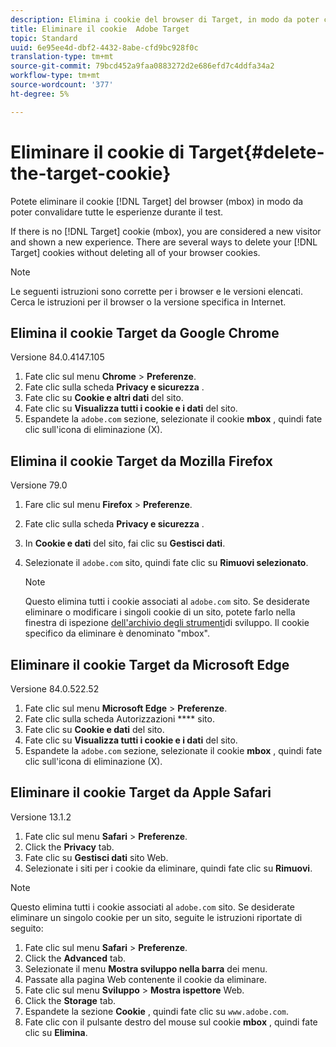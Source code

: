 ```yaml
---
description: Elimina i cookie del browser di Target, in modo da poter convalidare tutte le esperienze.
title: Eliminare il cookie  Adobe Target
topic: Standard
uuid: 6e95ee4d-dbf2-4432-8abe-cfd9bc928f0c
translation-type: tm+mt
source-git-commit: 79bcd452a9faa0883272d2e686efd7c4ddfa34a2
workflow-type: tm+mt
source-wordcount: '377'
ht-degree: 5%

---
```



# Eliminare il cookie di Target{#delete-the-target-cookie}

Potete eliminare il cookie [!DNL Target] del browser (mbox) in modo da poter convalidare tutte le esperienze durante il test.

If there is no [!DNL Target] cookie (mbox), you are considered a new visitor and shown a new experience. There are several ways to delete your [!DNL Target] cookies without deleting all of your browser cookies.

>[!NOTE]
>
>Le seguenti istruzioni sono corrette per i browser e le versioni elencati. Cerca le istruzioni per il browser o la versione specifica in Internet.

## Elimina il cookie Target da Google Chrome

Versione 84.0.4147.105

1. Fate clic sul menu **Chrome** > **Preferenze**.
1. Fate clic sulla scheda **Privacy e sicurezza** .
1. Fate clic su **Cookie e altri dati** del sito.
1. Fate clic su **Visualizza tutti i cookie e i dati** del sito.
1. Espandete la `adobe.com` sezione, selezionate il cookie **mbox** , quindi fate clic sull&#39;icona di eliminazione (X).

## Elimina il cookie Target da Mozilla Firefox

Versione 79.0

1. Fare clic sul menu **Firefox** > **Preferenze**.
1. Fate clic sulla scheda **Privacy e sicurezza** .
1. In **Cookie e dati** del sito, fai clic su **Gestisci dati**.
1. Selezionate il `adobe.com` sito, quindi fate clic su **Rimuovi selezionato**.

   >[!NOTE]
   >
   >Questo elimina tutti i cookie associati al `adobe.com` sito. Se desiderate eliminare o modificare i singoli cookie di un sito, potete farlo nella finestra di ispezione [dell&#39;archivio degli strumenti](https://developer.mozilla.org/en-US/docs/Tools/Storage_Inspector)di sviluppo. Il cookie specifico da eliminare è denominato &quot;mbox&quot;.

## Eliminare il cookie Target da Microsoft Edge

Versione 84.0.522.52

1. Fate clic sul menu **Microsoft Edge** > **Preferenze**.
1. Fate clic sulla scheda Autorizzazioni **** sito.
1. Fate clic su **Cookie e dati** del sito.
1. Fate clic su **Visualizza tutti i cookie e i dati** del sito.
1. Espandete la `adobe.com` sezione, selezionate il cookie **mbox** , quindi fate clic sull&#39;icona di eliminazione (X).

## Eliminare il cookie Target da Apple Safari

Versione 13.1.2

1. Fate clic sul menu **Safari** > **Preferenze**.
1. Click the **Privacy** tab.
1. Fate clic su **Gestisci dati** sito Web.
1. Selezionate i siti per i cookie da eliminare, quindi fate clic su **Rimuovi**.

>[!NOTE]
>
>Questo elimina tutti i cookie associati al `adobe.com` sito. Se desiderate eliminare un singolo cookie per un sito, seguite le istruzioni riportate di seguito:

1. Fate clic sul menu **Safari** > **Preferenze**.
1. Click the **Advanced** tab.
1. Selezionate il menu **Mostra sviluppo nella barra** dei menu.
1. Passate alla pagina Web contenente il cookie da eliminare.
1. Fate clic sul menu **Sviluppo** > **Mostra ispettore** Web.
1. Click the **Storage** tab.
1. Espandete la sezione **Cookie** , quindi fate clic su `www.adobe.com`.
1. Fate clic con il pulsante destro del mouse sul cookie **mbox** , quindi fate clic su **Elimina**.